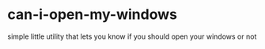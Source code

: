 # can-i-open-my-windows
simple little utility that lets you know if you should open your windows or not
